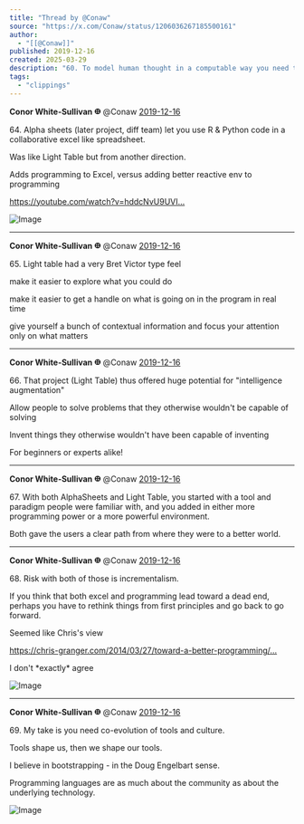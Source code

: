 ```yaml
---
title: "Thread by @Conaw"
source: "https://x.com/Conaw/status/1206036267185500161"
author:
  - "[[@Conaw]]"
published: 2019-12-16
created: 2025-03-29
description: "60. To model human thought in a computable way you need to solve the problem in 59, you move closer to this goal if you give each \"fact\" or"
tags:
  - "clippings"
---
```

**Conor White-Sullivan 𐃏** @Conaw [2019-12-16](https://x.com/Conaw/status/1206377689696751617)

64\. Alpha sheets (later project, diff team) let you use R & Python code in a collaborative excel like spreadsheet.

Was like Light Table but from another direction.

Adds programming to Excel, versus adding better reactive env to programming

https://youtube.com/watch?v=hddcNvU9UVI…

![Image](https://pbs.twimg.com/media/EL3qHRpU4AEEFQV?format=jpg&name=large)

---

**Conor White-Sullivan 𐃏** @Conaw [2019-12-16](https://x.com/Conaw/status/1206378912491507713)

65\. Light table had a very Bret Victor type feel

make it easier to explore what you could do

make it easier to get a handle on what is going on in the program in real time

give yourself a bunch of contextual information and focus your attention only on what matters

---

**Conor White-Sullivan 𐃏** @Conaw [2019-12-16](https://x.com/Conaw/status/1206379822756196352)

66\. That project (Light Table) thus offered huge potential for "intelligence augmentation"

Allow people to solve problems that they otherwise wouldn't be capable of solving

Invent things they otherwise wouldn't have been capable of inventing

For beginners or experts alike!

---

**Conor White-Sullivan 𐃏** @Conaw [2019-12-16](https://x.com/Conaw/status/1206380658714542080)

67\. With both AlphaSheets and Light Table, you started with a tool and paradigm people were familiar with, and you added in either more programming power or a more powerful environment.

Both gave the users a clear path from where they were to a better world.

---

**Conor White-Sullivan 𐃏** @Conaw [2019-12-16](https://x.com/Conaw/status/1206383556634664960)

68\. Risk with both of those is incrementalism.

If you think that both excel and programming lead toward a dead end, perhaps you have to rethink things from first principles and go back to go forward.

Seemed like Chris's view

https://chris-granger.com/2014/03/27/toward-a-better-programming/…

I don't \*exactly\* agree

![Image](https://pbs.twimg.com/media/EL3vc0vU4AESwE-?format=png&name=large)

---

**Conor White-Sullivan 𐃏** @Conaw [2019-12-16](https://x.com/Conaw/status/1206384735196286978)

69\. My take is you need co-evolution of tools and culture.

Tools shape us, then we shape our tools.

I believe in bootstrapping - in the Doug Engelbart sense.

Programming languages are as much about the community as about the underlying technology.

![Image](https://pbs.twimg.com/media/EL3whb7UEAEQ3Ip?format=png&name=large)